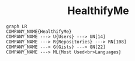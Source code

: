 <h1 align="center">HealthifyMe</h1>

```mermaid
graph LR
COMPANY_NAME{HealthifyMe}
COMPANY_NAME ---> U{Users} ---> UN[14]
COMPANY_NAME ---> R{Repositories} ---> RN[108]
COMPANY_NAME ---> G{Gists} ---> GN[22]
COMPANY_NAME ---> ML{Most Used<br>Languages}
```
